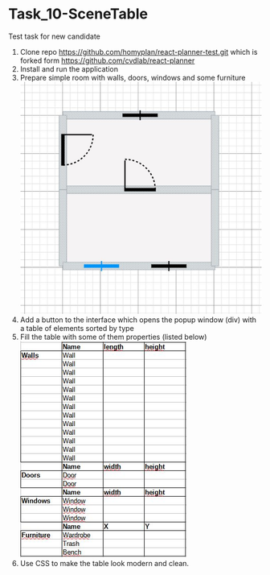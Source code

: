 # Task_10-SceneTable
Test task for new candidate


1. Clone repo https://github.com/homyplan/react-planner-test.git which is forked form https://github.com/cvdlab/react-planner
2. Install and run the application
3. Prepare simple room with walls, doors, windows and some furniture
![Simple room](SimpleRoom.JPG)
5. Add a button to the interface which opens the popup window (div) with a table of elements sorted by type
6. Fill the table with some of them properties (listed below)
![Table](Table.JPG)
7. Use CSS to make the table look modern and clean.
